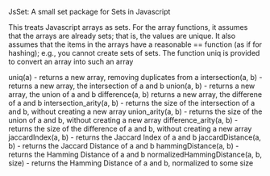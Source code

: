 JsSet: A small set package for Sets in Javascript

This treats Javascript arrays as sets. For the array functions, it assumes that
the arrays are already sets; that is, the values are unique. It also assumes that
the items in the arrays have a reasonable == function (as if for hashing); e.g.,
you cannot create sets of sets. The function uniq is provided to convert an array
into such an array

uniq(a) - returns a new array, removing duplicates from a
intersection(a, b) - returns a new array, the intersection of a and b
union(a, b)  - returns a new array, the union of a and b
difference(a, b) returns a new array, the differene of a and b
intersection_arity(a, b) - returns the size of the intersection of a and b, without creating a new array
union_arity(a, b) - returns the size of the union of a and b, without creating a new array
difference_arity(a, b) - returns the size of the difference of a and b, without creating a new array
jaccardIndex(a, b) - returns the Jaccard Index of a and b
jaccardDistance(a, b) - returns the Jaccard Distance of a and b
hammingDistance(a, b) - returns the Hamming Distance of a and b
normalizedHammingDistance(a, b, size) - returns the Hamming Distance of a and b, normalized to some size